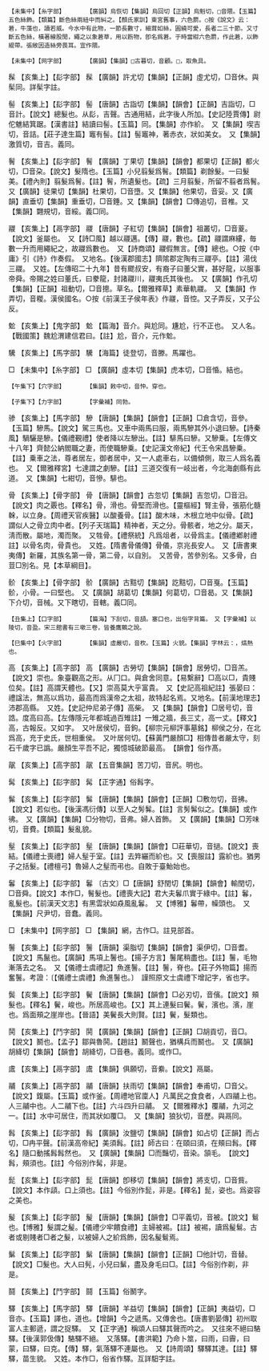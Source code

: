 <!-- { "loadSidebar": true } -->
	【未集中】【糸字部】		【廣韻】烏恢切【集韻】烏回切【正韻】烏魁切，□音隈。【玉篇】五色絲飾。【類篇】斷色絲兩紐中而糾之。【顏氏家訓】東宮舊事，六色罽。○按《說文》云：莙，牛藻也，讀若威。今水中有此物，一節長數寸，細茸如絲，圓繞可愛，長者二三十節。又寸斷五色絲，橫著線股閒，繩之以象莙草，用以飭物，卽名爲莙。于時當紺六色罽，作此莙，以飾緄帶。張敞因造絲旁畏耳。宜作隈。

	【未集中】【网字部】		【廣韻】【集韻】□古暮切，音顧。□，取魚具。

髹	【亥集上】【髟字部】	髹	【廣韻】許尤切【集韻】【正韻】虛尤切，□音休。與髤同。詳髤字註。

髻	【亥集上】【髟字部】	髻	【唐韻】古詣切【集韻】【韻會】【正韻】吉詣切，□音計。【說文】總髮也。从髟，吉聲。古通用結，此字後人所加。【史記陸賈傳】尉佗魋結箕踞。【漢書註】結讀曰髻。【玉篇】同。【集韻】亦作紒。　又【集韻】喫吉切，音詰。【莊子達生篇】竈有髻。【註】髻竈神，著赤衣，狀如美女。　又【集韻】激質切，音吉。義同。

鬌	【亥集上】【髟字部】	鬌	【廣韻】丁果切【集韻】【韻會】都果切【正韻】都火切，□音朶。【說文】髮隋也。【玉篇】小兒翦髮爲鬌。【類篇】剃餘髮。一曰髮美。【禮內則】翦髮爲鬌。【註】鬌，所遺髮也。【疏】三月翦髮，所留不翦者爲鬌。　又【廣韻】徒果切【集韻】杜果切，□音墮。又【集韻】他果切，音妥。又【廣韻】直垂切【集韻】重垂切，□音錘。又【集韻】【韻會】□傳追切，音椎。又【集韻】翾規切，音綏。義□同。

鬷	【亥集上】【鬲字部】	鬷	【唐韻】子紅切【集韻】【韻會】祖叢切，□音葼。【說文】釜屬也。　又【詩□風】越以鬷邁。【傳】鬷，數也。【疏】鬷謂麻縷，毎數一升而用繩紀之，故鬷爲數也。　又【詩商頌】鬷假無言。【傳】總也。○按《中庸》引《詩》作奏假。　又地名。【後漢郡國志】隮隂郡定陶有三鬷亭。【註】湯伐三鬷。　又姓。【左傳昭二十九年】昔有飂叔安，有裔子曰董父實，甚好龍，以服事帝舜。帝賜之姓曰董氏，曰豢龍，封諸鬷川，鬷夷氏其後也。　又【廣韻】作孔切【集韻】【正韻】祖動切，□音摠。草名。【爾雅釋草】素華軌鬷。　又【集韻】作弄切，音糉。漢侯國名。○按《前漢王子侯年表》作鬷，音悾。又子弄反，又子公反。

魀	【亥集上】【鬼字部】	魀	【篇海】音介。與尬同。尲尬，行不正也。　又人名。【戰國策】魏尬渭建信君曰。【註】尬，音介，元作魀。

驣	【亥集上】【馬字部】	驣	【海篇】徒登切，音滕。馬躍也。

□	【未集中】【糸字部】	□	【廣韻】虛本切【集韻】虎本切，□音惛。結也。

	【午集下】【穴字部】		【集韻】敕中切，音忡。穿也。

	【子集下】【力字部】		【字彙補】同勃。

骖	【亥集上】【馬字部】	驂	【唐韻】【集韻】【韻會】【正韻】□倉含切，音參。【玉篇】驂馬。【說文】駕三馬也。又車中兩馬曰服，兩馬驂其外小退曰驂。【詩秦風】騧驪是驂。【儀禮覲禮】使者降以左驂出。【註】騑馬曰驂。又驂乗。【左傳文十八年】齊懿公納閻職之妻，而使職驂乗。【史記漢文帝紀】代王令宋昌驂乗。【註】乗車之法，尊者居左，御者居中，又一人處車右，以備傾側，取三人爲名義也。　又【爾雅釋宮】七達謂之劇驂。【註】三道交復有一岐出者，今北海劇縣有此道。　又【集韻】七紺切，音慘。騑也。

骨	【亥集上】【骨字部】	骨	【唐韻】【韻會】古忽切【集韻】吉忽切，□音汨。【說文】肉之覈也。【釋名】骨，滑也。骨堅而滑也。【靈樞經】腎主骨，張筋化髓榦，以立身。【周禮天官疾醫】以酸養骨。【註】酸木味，木根立地中似骨。【疏】謂似人之骨立肉中者。【列子天瑞篇】精神者，天之分。骨骸者，地之分。屬天，淸而散。屬地，濁而聚。　又牲骨。【禮祭統】凡爲俎者，以骨爲主。【儀禮鄕射禮註】以骨名肉，骨貴也。　又姓。【隋書骨儀傳】骨儀，京兆長安人。　又【唐書東夷傳】新羅，其族名第一骨，第二骨，以自別。　又苦骨，苦參別名。又多骨，白荳□別名。見【本草綱目】。

骱	【亥集上】【骨字部】	骱	【廣韻】古黠切【集韻】訖黠切，□音戛。【玉篇】骱，小骨。一曰堅也。　又【廣韻】胡葛切【集韻】何葛切，□音曷。又【集韻】下介切，音械。又下瞎切，音轄。義□同。

	【丑集上】【口字部】		【篇海】下刮切，音頢。塞口也，出俗字背篇。　又【字彙補】以陵切，音盈。宋三館書有三嗽三卷，皆養鷹鸇之說。

	【巳集中】【火字部】		【集韻】虛嚴切，音杴。【玉篇】火貌。【集韻】字林云：，熇熱也。

高	【亥集上】【高字部】	高	【廣韻】古勞切【集韻】【韻會】居勞切，□音羔。【說文】崇也。象臺觀高之形。从冂口。與倉舍同意。【易繫辭】□高以□，貴賤位矣。【註】高謂天體也。【又】崇高莫大乎富貴。　又【史記高祖紀註】張晏曰：禮諡法，無高以爲功，最高而爲漢帝之太祖，故特起名焉。又地名。【前漢地理志】沛郡高縣。　又姓。【史記仲尼弟子傳】高柴。　又【集韻】【韻會】□居号切，音誥。度高曰高。【左傳隱元年都城過百雉註】一雉之牆，長三丈，高一丈。【釋文】高，古報反。又如字。　又叶居侯切，音鉤。【柳宗元柳評事墓銘】柳侯之分，在北爲高，充于史氏，世相重侯。　又叶居何切。【蘇黃門嚴顏□】相傳昔者嚴太守，刻石千歲字已譌。嚴顏生平吾不記，獨憶城破節最高。　【韻會】俗作髙。

髛	【亥集上】【高字部】	髛	【五音集韻】苦刀切，音尻。明也。

髯	【亥集上】【髟字部】	髯	【正字通】俗髥字。

髴	【亥集上】【髟字部】	髴	【唐韻】【集韻】【韻會】【正韻】□敷勿切，音拂。【說文】若似也。【後漢馮衍傳】以至人之髣髴。【註】言髣髴似之。【集韻】或作彿。　又【廣韻】【集韻】□分物切，音弗。婦人首飾。　又【廣韻】【集韻】□芳味切，音費。【類篇】髮亂貌。

髽	【亥集上】【髟字部】	髽	【唐韻】【集韻】【韻會】□莊華切，音撾。【說文】喪結。【儀禮士喪禮】婦人髽于室。【註】去筓纚而紒也。又【喪服註】露紒也。猶男子之括髮。【禮檀弓】魯婦人之髽而弔也。自敗于臺鮐始也。

鬊	【亥集上】【髟字部】	鬊	〔古文〕□【唐韻】舒閏切【集韻】【韻會】輸閏切，□音舜。【說文】本作□，鬌髮也。【禮喪大記】君大夫鬊爪實于綠中。【註】鬊，亂髮也。【前漢天文志】有黑雲狀如猋風亂鬊。　又【博雅】鬊帶，幧頭也。　又【集韻】尺尹切，音蠢。義同。

□	【未集中】【网字部】	□	【集韻】網，古作□。註見部首。

鬐	【亥集上】【髟字部】	鬐	【唐韻】渠脂切【集韻】【韻會】渠伊切，□音耆。【說文】馬鬣也。【廣韻】馬項上鬐也。【揚子方言】鬐尾稍盡也。【註】鬐，毛物漸落去之名。　又【儀禮士虞禮記】魚進鬐。【註】鬐，脊也。【莊子外物篇】揚而奮鬐。考證：〔【儀禮士虞禮】魚進鬐也。〕　謹照原文士虞禮下增記字，省也字。 

鬓	【亥集上】【髟字部】	鬢	【唐韻】【集韻】【韻會】□必刃切，音儐。【說文】頰髮也。【釋名】鬢，峻也。所居高峻也。【又】其上連髮曰鬢。鬢，濱也。濱，崖也。爲面頰之崖岸也。【晉語】美鬢長大則賢。【註】鬢，髮類也。

鬨	【亥集上】【鬥字部】	鬨	【廣韻】【集韻】【韻會】【正韻】□胡貢切，音□。【說文】鬭也。【孟子】鄒與魯鬨。【趙註】鬭聲也，猶構兵而鬭也。　又【廣韻】胡絳切【集韻】【韻會】胡絳切，□音巷。義同。或作□。

鬳	【亥集上】【鬲字部】	鬳	【集韻】俱願切，音絭。【說文】鬲屬。

鬴	【亥集上】【鬲字部】	鬴	【唐韻】扶雨切【集韻】【韻會】奉甫切，□音父。【說文】鍑屬。【玉篇】或作釜。【周禮地官廩人】凡萬民之食食者，人四鬴上也。人三鬴中也。人二鬴下也。【註】六斗四升曰鬴。　又【爾雅釋水】覆鬴，九河之一。【註】水中可居住，而其狀如覆□。　又【集韻】狼狄切，音歷。與鬲同。

髥	【亥集上】【髟字部】	髥	【廣韻】汝鹽切【集韻】【韻會】如占切【正韻】而占切，□冉平聲。【前漢高帝紀】美須髥。【註】師古曰：在頤曰須，在頰曰髥。【釋名】隨口動搖髥髥然也。　又【廣韻】【集韻】□而豔切，音染。頷毛。　【說文】髥，頰須也。【註】今俗別作髯，非是。

髭	【亥集上】【髟字部】	髭	【唐韻】卽移切【集韻】【韻會】將支切，□音貲。【說文】本作頿。口上須也。【註】今俗別作髭，非是。【釋名】髭，姿也。爲姿容之美也。

髲	【亥集上】【髟字部】	髲	【唐韻】【集韻】【韻會】□平義切，音被。【說文】鬄也。【博雅】髮謂之髲。【儀禮少牢饋食禮】主婦被裼。【註】被裼，讀爲髲鬄。古者或剔賤者□者之髮，以被婦人之紒爲飾，因名髲鬄焉。

鬀	【亥集上】【髟字部】	鬀	【唐韻】【集韻】【韻會】【正韻】□他計切，音替。【說文】□髮也。大人曰髡，小兒曰鬀，盡及身毛曰□。【註】今俗別作剃，非是。

鬪	【亥集上】【鬥字部】	鬪	【玉篇】俗鬭字。

驛	【亥集上】【馬字部】	驛	【唐韻】羊益切【集韻】【韻會】【正韻】夷益切，□音亦。【玉篇】譯也，道也。【增韻】今之遞馬。又傳舍也。【唐書劉晏傳】初州取富人主郵遞，謂之捉驛。　又【正字通】稱頌人曰驛其聲而吟之。　又往來不絕曰駱驛。【後漢郭伋傳】駱驛不絕。　又落驛。【書洪範】乃命卜筮，曰雨，曰霽，曰蒙，曰驛，曰克。【傳】驛，氣落驛不連屬也。　又【詩周頌】驛驛其達。【註】驛驛，苗生貌。　又姓。本作□，俗省作驛。互詳馹字註。

